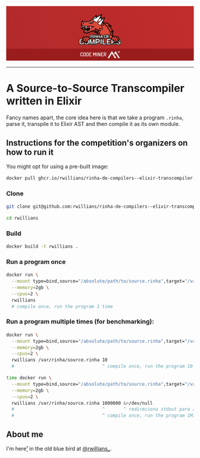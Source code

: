 <div align="center">
  <a href="https://github.com/aripiprazole/rinha-de-compiler" alt="Link para o repositório da Rinha de Compiladores" target="_blank">
    <img src="https://raw.githubusercontent.com/aripiprazole/rinha-de-compiler/main/img/banner.png" alt="Logo da Rinha de Compilers">
  </a>
</div>

---

# A Source-to-Source Transcompiler written in Elixir

Fancy names apart, the core idea here is that we take a program `.rinha`, parse it, transpile it to Elixir AST and then compile it as its own module.


## Instructions for the competition's organizers on how to run it

You might opt for using a pre-built image:

```sh
docker pull ghcr.io/rwillians/rinha-de-compilers--elixir-transcompiler:0.2.3
```

### Clone
```sh
git clone git@github.com:rwillians/rinha-de-compilers--elixir-transcompiler.git rwillians
```

```sh
cd rwillians
```

### Build
```sh
docker build -t rwillians .
```

### Run a program once
```sh
docker run \
  --mount type=bind,source="/absolute/path/to/source.rinha",target="/var/rinha/source.rinha" \
  --memory=2gb \
  --cpus=2 \
  rwillians
  # compile once, run the program 1 time
```

### Run a program multiple times (for benchmarking):
```sh
docker run \
  --mount type=bind,source="/absolute/path/to/source.rinha",target="/var/rinha/source.rinha" \
  --memory=2gb \
  --cpus=2 \
  rwillians /var/rinha/source.rinha 10
  #                                 ^ compile once, run the program 10 times
```

```sh
time docker run \
  --mount type=bind,source="/absolute/path/to/source.rinha",target="/var/rinha/source.rinha" \
  --memory=2gb \
  --cpus=2 \
  rwillians /var/rinha/source.rinha 1000000 &>/dev/null
  #                                 ^       ^ redireciona stdout para /dev/null
  #                                 ^ compile once, run the program 1Mi times
```

## About me

I'm here[¹](https://www.imdb.com/title/tt1571404/) in the old blue bird at [@rwillians_](https://twitter.com/rwillians).

